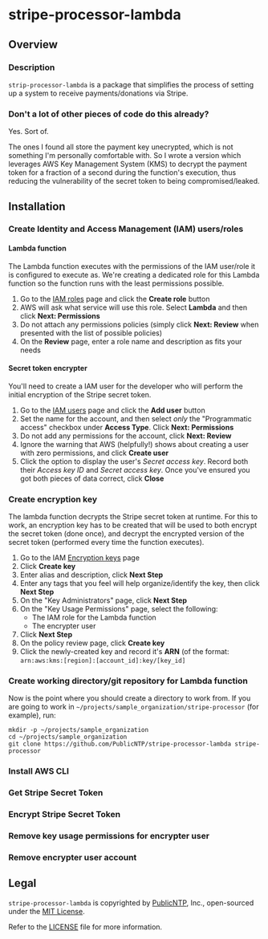 # stripe-processor-lambda

## Overview

### Description

`strip-processor-lambda` is a package that simplifies the process of 
setting up a system to receive payments/donations via Stripe.

### Don't a lot of other pieces of code do this already?

Yes. Sort of.

The ones I found all store the payment key unecrypted, which is not
something I'm personally comfortable with. So I wrote a version
which leverages AWS Key Management System (KMS) to decrypt the payment 
token for a fraction of a second during the function's execution, 
thus reducing the vulnerability of the secret token to being 
compromised/leaked.

## Installation

### Create Identity and Access Management (IAM) users/roles

#### Lambda function

The Lambda function executes with the permissions of the IAM user/role
it is configured to execute as. We're creating a dedicated role for this
Lambda function so the function runs with the least permissions possible.

1. Go to the [IAM roles](https://console.aws.amazon.com/iam/home#/roles) page
and click the **Create role** button
2. AWS will ask what service will use this role. Select **Lambda** and then 
click **Next: Permissions**
3. Do not attach any permissions policies (simply click **Next: Review** when 
presented with the list of possible policies)
4. On the **Review** page, enter a role name and description as fits your
needs


#### Secret token encrypter

You'll need to create a IAM user for the developer who will perform the initial
encryption of the Stripe secret token.

1. Go to the [IAM users](https://console.aws.amazon.com/iam/home#/users) page
and click the **Add user** button
2. Set the name for the account, and then select _only_ the "Programmatic access"
checkbox under **Access Type**. Click **Next: Permissions**
3. Do not add any permissions for the account, click **Next: Review**
4. Ignore the warning that AWS (helpfully!) shows about creating a user with zero 
permissions, and click **Create user**
5. Click the option to display the user's _Secret access key_. Record both their
_Access key ID_ and _Secret access key_. Once you've ensured you got both pieces
of data correct, click **Close**


### Create encryption key

The lambda function decrypts the Stripe secret token at runtime. For this to 
work, an encryption key has to be created that will be used to both encrypt
the secret token (done once), and decrypt the encrypted version of the secret
token (performed every time the function executes).

1. Go to the IAM [Encryption keys](https://console.aws.amazon.com/iam/home#/encryptionKeys/)
page
2. Click **Create key**
3. Enter alias and description, click **Next Step**
4. Enter any tags that you feel will help organize/identify the key, then click **Next Step**
5. On the "Key Administrators" page, click **Next Step**
6. On the "Key Usage Permissions" page, select the following:
    * The IAM role for the Lambda function 
    * The encrypter user 
7. Click **Next Step**
8. On the policy review page, click **Create key**
9. Click the newly-created key and record it's **ARN** (of the format: 
`arn:aws:kms:[region]:[account_id]:key/[key_id]`

### Create working directory/git repository for Lambda function

Now is the point where you should create a directory to work from. 
If you are going to work in `~/projects/sample_organization/stripe-processor` (for example),
run:

``` Shell
mkdir -p ~/projects/sample_organization
cd ~/projects/sample_organization
git clone https://github.com/PublicNTP/stripe-processor-lambda stripe-processor
```

### Install AWS CLI 

### Get Stripe Secret Token

### Encrypt Stripe Secret Token

### Remove key usage permissions for encrypter user

### Remove encrypter user account



## Legal

`stripe-processor-lambda` is copyrighted by [PublicNTP](https://publicntp.org), Inc., 
open-sourced under the [MIT License](https://en.wikipedia.org/wiki/MIT_License). 

Refer to the
[LICENSE](https://github.com/PublicNTP/stripe-processor-lambda/blob/master/LICENSE) 
file for more information.
